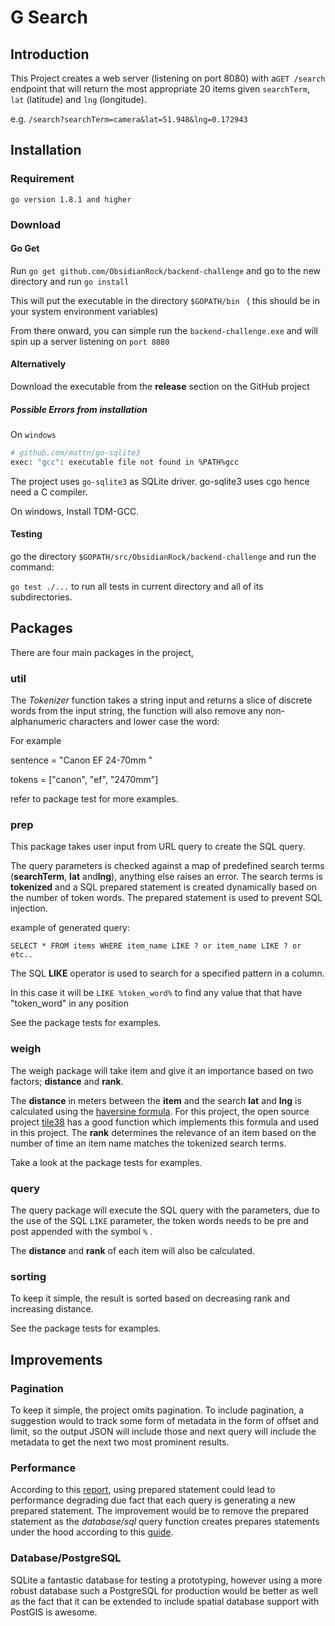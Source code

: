 # G Search
## Introduction
This Project creates a web server (listening on port 8080)  with a`GET /search` endpoint that will return the most appropriate 20 items given `searchTerm`, `lat` (latitude) and `lng` (longitude).

 e.g. `/search?searchTerm=camera&lat=51.948&lng=0.172943` 



## Installation 

### Requirement 

`go version 1.8.1 and higher`

### Download 

#### Go Get

Run `go get github.com/ObsidianRock/backend-challenge` and go to the new directory and run `go install` 

This will put the executable in the directory `$GOPATH/bin ` ( this should be in your system environment variables)

From there onward, you can simple run the `backend-challenge.exe` and will spin up a server listening on `port 8080`

#### Alternatively 

Download the executable from the **release** section on the GitHub project 



##### Possible Errors from installation 

On `windows `  

```bash
# github.com/mattn/go-sqlite3
exec: "gcc": executable file not found in %PATH%gcc
```

The project uses `go-sqlite3` as SQLite driver. go-sqlite3 uses cgo hence need a C compiler. 

On windows, Install TDM-GCC. 



#### Testing 

go the directory `$GOPATH/src/ObsidianRock/backend-challenge` and run the command: 

`go test ./...` to run all tests in current directory and all of its subdirectories.



## Packages

There are four main packages in the project, 

### util 

The *Tokenizer* function takes a string input and returns a slice of discrete words from the input string, the function will also remove any non-alphanumeric characters and lower case the word:

For example 

sentence  = "Canon EF 24-70mm "

tokens = ["canon",  "ef", "2470mm"]

refer to package test for more examples. 

### prep

This package takes user input from URL query to create the SQL query. 

The query parameters is checked against a map of predefined search terms (**searchTerm**, **lat** and**lng**), anything else raises an error.  The search terms is **tokenized** and a SQL prepared statement is created dynamically based on the number of token words.  The prepared statement is used to prevent SQL injection. 

example of generated query: 

`SELECT * FROM items WHERE item_name LIKE ? or item_name LIKE ? or etc.. `

The SQL **LIKE** operator is used to search for a specified pattern in a column.  

In this case it will be `LIKE %token_word%`  to find any value that that have "token_word" in any position

See the package tests for examples. 

### weigh 

The weigh package will take item and give it an importance based on two factors; **distance** and **rank**. 

The **distance** in meters between the **item** and the search **lat** and **lng** is calculated using the  [haversine formula](https://en.wikipedia.org/wiki/Haversine_formula).  For this project, the open source project [tile38](https://github.com/tidwall/tile38/blob/7e9871bb69561d4ba3a63407a64a29b5cf7e1b14/pkg/geojson/geo/geo.go) has a good function which implements this formula and used in this project. The **rank** determines the relevance of an item based on the number of time an item name matches the tokenized search terms. 

Take a look at the package tests for examples. 

### query 

The query package will execute the SQL query with the parameters, due to the use of the SQL  `LIKE` parameter, the token words needs to be pre and post appended with the symbol `%` .  

The **distance** and **rank** of each item will also be calculated. 

### sorting 

To keep it simple, the result is sorted based on decreasing rank and increasing distance. 

See the package tests for examples. 



## Improvements 

### Pagination 

To keep it simple, the project omits pagination. To include pagination, a suggestion would to track some form of metadata in the form of offset and limit, so the output JSON will include those and next query will include the metadata to get the next two most prominent results. 

### Performance 

According to this [report](https://www.vividcortex.com/blog/2014/11/19/analyzing-prepared-statement-performance-with-vividcortex/), using prepared statement could lead to performance degrading due fact that each query is generating a new prepared statement. The improvement would be to remove the prepared statement as the *database/sql* query function creates prepares statements under the hood according to this [guide](http://go-database-sql.org/prepared.html). 

### Database/PostgreSQL

SQLite a fantastic database for testing a prototyping, however using a more robust database such a PostgreSQL for production would be better as well as the fact that it can be extended to include spatial database support with PostGIS is awesome. 

